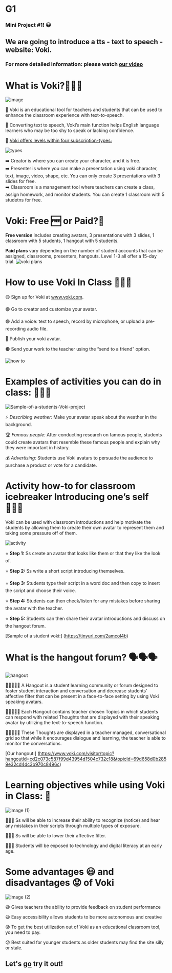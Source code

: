# G1
### Mini Project #1! 😀
## We are going to introduce a tts - text to speech - website: **Voki.**

### For more detailed information: please watch [our video](https://www.canva.com/design/DAGAnfpCLHo/30CO9y3mPv4UtuCwHMAlTw/edit?utm_content=DAGAnfpCLHo&utm_campaign=designshare&utm_medium=link2&utm_source=sharebutton)

# What is Voki?🤔🤔🤔
![image](https://github.com/MsMc24/G1/assets/161448192/08d19550-176e-48dd-812d-2e35857ada1d)

📝 Voki is an educational tool for teachers and students that can be used to enhance the classroom experience with text-to-speech.

📝 Converting text to speech, Voki’s main function helps English language learners who may be too shy to speak or lacking confidence.

📝 <ins> Voki offers levels within four subscription-types: </ins>

![types](https://github.com/MsMc24/G1/assets/161448192/28c1ff76-d356-4f5e-bf89-d5561eb4f2ce)

➡️ Creator is where you can create your character, and it is free.<br />
➡️ Presenter is where you can make a presentation using voki character, text, image, video, shape, etc. You can only create 3
presentations with 3 slides for free. <br />
➡️ Classroom is a management tool where teachers can create a class, assign homework, and monitor students. You can create 1 classroom with 5 studetns for free.

# Voki: Free 🆓 or Paid?🤑
**Free version** includes creating avatars, 3 presentations with 3 slides, 1 classroom with 5 students, 1 hangout with 5 students.

**Paid plans** vary depending on the number of student accounts that can be assigned, classrooms, presenters, hangouts. Level 1-3 all offer a 15-day trial.
![voki plans](https://github.com/MsMc24/G1/assets/161448192/cbf180fb-1602-4f0e-bab4-7e5061314c6d)

# How to use Voki In Class 📝📝📝

🟡 Sign up for Voki at www.voki.com.

🟣 Go to creator and customize your avatar.

🟢 Add a voice: text to speech, record by microphone, or upload a pre-recording audio file.

🔴 Publish your voki avatar.

🟠 Send your work to the teacher using the “send to a friend” option.

![how to](https://github.com/MsMc24/G1/assets/161448192/b1b9df64-a7c8-4a8b-982e-6911916ce359)

# Examples of activities you can do in class: 👩🏼‍🏫

![Sample-of-a-students-Voki-project](https://github.com/MsMc24/G1/assets/161448192/cd9cc521-b01a-449e-aa80-372dc265421d)

⚡️ _Describing weather:_ Make your avatar speak about the weather in the background.

🏆 _Famous people:_ After conducting research on famous people, students could create avatars that resemble these famous people and explain why they were important in history.

💰 _Advertising:_ Students use Voki avatars to persuade the audience to purchase a product or vote for a candidate. 

# **Activity how-to for classroom** icebreaker Introducing one’s self 🙋🏽‍♀️
Voki can be used with classroom introductions and help motivate the students by allowing them to create their own avatar to represent them and taking some pressure off of them.

![activity](https://github.com/MsMc24/G1/assets/161448192/f6b582d5-6ddf-4b05-83b2-feb682a74104)

⭐️ **Step 1:** Ss create an avatar that looks like them or that they like the look of.

⭐️ **Step 2:** Ss write a short script introducing themselves.

⭐️ **Step 3:** Students type their script in a word doc and then copy to insert the script and choose their voice.

⭐️ **Step 4:** Students can then check/listen for any mistakes before sharing the avatar with the teacher.

⭐️ **Step 5:** Students can then share their avatar introductions and discuss on the hangout forum.

[Sample of a student voki:] (https://tinyurl.com/2amcol4b) 

# What is the hangout forum? 🗣️🗣️🗣️

![hangout](https://github.com/MsMc24/G1/assets/161448192/7de0e051-d48e-4028-afae-10c66df3fce6)

👩🏼‍🤝‍👨🏻 A Hangout is a student learning community or forum designed to foster student interaction and conversation and decrease students' affective filter that can be present in a face-to-face setting by using Voki speaking avatars. 

👩🏼‍🤝‍👨🏻 Each Hangout contains teacher chosen Topics in which students can respond with related Thoughts that are displayed with their speaking avatar by utilizing the text-to-speech function.

👩🏼‍🤝‍👨🏻 These Thoughts are displayed in a teacher managed, conversational grid so that while it encourages dialogue and learning, the teacher is able to monitor the conversations.

[Our hangout:] (https://www.voki.com/visitor/topic?hangoutId=cd2c073c587f99d43954d1504c732c18&topicId=69d658d0b2859e32cd4dc3b970c8496c)

# Learning objectives while using Voki in Class: 🏫

![image (1)](https://github.com/MsMc24/G1/assets/161448192/58b68b87-bfb3-466f-b6a2-dce78c1c779f)

👨🏻‍🎓 Ss will be able to increase their ability to recognize (notice) and hear any mistakes in their scripts through multiple types of exposure.

👨🏻‍🎓 Ss will be able to lower their affective filter.

👨🏻‍🎓 Students will be exposed to technology and digital literacy at an early age.

# Some advantages 😃 and disadvantages 😟 of Voki

![image (2)](https://github.com/MsMc24/G1/assets/161448192/76da140f-f5e4-4330-89f3-91e0e89301e2)

😃 Gives teachers the ability to provide feedback on student performance

😃 Easy accessibility allows students to be more autonomous and creative

😟 To get the best utilization out of Voki as an educational classroom tool, you need to pay.

😟 Best suited for younger students as older students may find the site silly or stale.

## Let's [go](https://l-www.voki.com/) try it out! 

